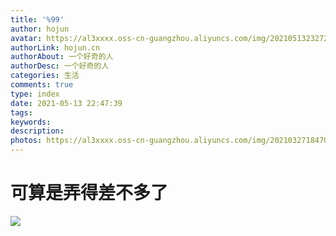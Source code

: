 ```yaml
---
title: '%99'
author: hojun
avatar: https://al3xxxx.oss-cn-guangzhou.aliyuncs.com/img/20210513232724.png
authorLink: hojun.cn
authorAbout: 一个好奇的人
authorDesc: 一个好奇的人
categories: 生活
comments: true
type: index
date: 2021-05-13 22:47:39
tags:
keywords:
description:
photos: https://al3xxxx.oss-cn-guangzhou.aliyuncs.com/img/20210327184703.jpg
---
```

# 可算是弄得差不多了
![](https://al3xxxx.oss-cn-guangzhou.aliyuncs.com/img/20210327132740.jpg)